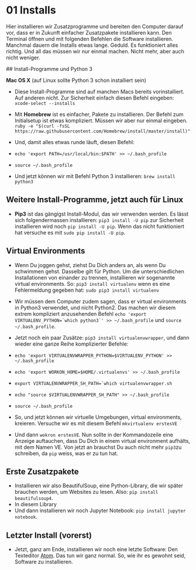 # 01 Installs

Hier installieren wir Zusatzprogramme und bereiten den Computer darauf vor, dass
er in Zukunft einfacher Zusatzpakete installieren kann. Den Terminal öffnen und
mit folgenden Befehlen die Software installieren. Manchmal dauern die Installs
etwas lange. Geduld. Es funktioniert alles richtig. Und all das müssen wir
nur einmal machen. Nicht mehr, aber auch nicht weniger.


## Install-Programme und Python 3

**Mac OS X** (auf Linux sollte Python 3 schon installiert sein)

- Diese Install-Programme sind auf manchen Macs bereits vorinstalliert. Auf
anderen nicht. Zur Sicherheit einfach diesen Befehl eingeben: ```xcode-select --installs```

- Mit **Homebrew** ist es einfacher, Pakete zu installieren. Der Befehl zum
Initialsetup ist etwas kompliziert. Müssen wir aber nur einmal
eingeben. ```ruby -e "$(curl -fsSL https://raw.githubusercontent.com/Homebrew/install/master/install)"```

- Und, damit alles etwas runde läuft, diesen Befehl:
- ```echo 'export PATH=/usr/local/bin:$PATH' >> ~/.bash_profile```
- ```source ~/.bash_profile```

- Und jetzt können wir mit Befehl Python 3 installieren: ```brew install python3```

## Weitere Install-Programme, jetzt auch für Linux

- **Pip3** ist das gängigst Install-Modul, das wir verwenden werden. Es lässt
sich folgendermassen installieren: ```pip3 install -U pip``` zur Sicherheit
installieren wird noch ```pip install -U pip```. Wenn das nicht funktioniert hat
versuche es mit ```sudo pip install -U pip```.

## Virtual Environments

- Wenn Du joggen gehst, ziehst Du Dich anders an, als wenn Du schwimmen gehst.
Dasselbe gilt für Python. Um die unterschiedlichen Installationen von einander
zu trennen, installieren wir sogenannte virtual environments.
So: ```pip3 install virtualenv``` wenn es eine Fehlermeldung gegeben hat: ```sudo pip3 install virtualenv```
- Wir müssen dem Computer zudem sagen, dass er virtual environments in Python3
verwendet, und nicht Python2. Das machen wir diesem extrem kompliziert anzusehenden
Befehl ```echo 'export VIRTUALENV_PYTHON=`which python3`' >> ~/.bash_profile```
und ```source ~/.bash_profile```.
- Jetzt noch ein paar Zusätze: ```pip3 install virtualenvwrapper```, und dann
wieder eine ganze Reihe komplizierter Befehle:
- ```echo 'export VIRTUALENVWRAPPER_PYTHON=$VIRTUALENV_PYTHON' >> ~/.bash_profile```
- ```echo 'export WORKON_HOME=$HOME/.virtualenvs' >> ~/.bash_profile```
- ```export VIRTUALENVWRAPPER_SH_PATH=`which virtualenvwrapper.sh```
- ```echo "source $VIRTUALENVWRAPPER_SH_PATH" >> ~/.bash_profile```
- ```source ~/.bash_profile```

- So, und jetzt können wir virtuelle Umgebungen, virtual environments, kreieren.
Versuche wir es mit diesem Befehl ```mkvirtualenv erstesVE```
- Und dann ```wokron erstesVE```. Nun sollte in der Kommandozeile eine Anzeige
auftauchen, dass Du Dich in einem virtual environment aufhälts, mit dem Namen
VE. Von jetzt an brauchst Du auch nicht mehr ```pip3```zu schreiben, da ```pip```
weiss, was er zu tun hat.

## Erste Zusatzpakete

- Installieren wir also BeautifulSoup, eine Python-Library, die wir später
brauchen werden, um Websites zu lesen. Also: ```pip install beautifulsoup4```.
- In diesem Library
- Und dann installieren wir noch Jupyter Notebook: ```pip install jupyter notebook```.

## Letzter Install (vorerst)

- Jetzt, ganz am Ende, installieren wir noch eine letzte Software: Den Texteditor
[Atom](https://atom.io/). Das tun wir ganz normal. So, wie ihr es gewohnt seid,
Software zu installieren.
